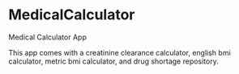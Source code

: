 # MedicalCalculator
Medical Calculator App 

This app comes with a creatinine clearance calculator, english bmi calculator, metric bmi calculator, and drug shortage repository. 
